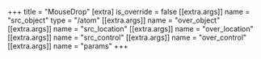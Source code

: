 +++
title = "MouseDrop"
[extra]
is_override = false
[[extra.args]]
name = "src_object"
type = "/atom"
[[extra.args]]
name = "over_object"
[[extra.args]]
name = "src_location"
[[extra.args]]
name = "over_location"
[[extra.args]]
name = "src_control"
[[extra.args]]
name = "over_control"
[[extra.args]]
name = "params"
+++